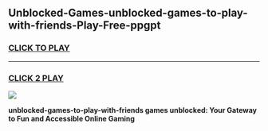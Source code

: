 
## Unblocked-Games-unblocked-games-to-play-with-friends-Play-Free-ppgpt
<h3>
<a href="https://premium76.site?title=unblocked-games-to-play-with-friends&ref=18A1">CLICK TO PLAY</a></h3>
<hr>

<h3>
<a href="https://premium76.site?title=unblocked-games-to-play-with-friends&ref=18A1">CLICK 2 PLAY</a>
  
</h3>

<a href="https://premium76.site?title=unblocked-games-to-play-with-friends&ref=18A1"><img src="https://clearcache.store/games.png"></a>


**unblocked-games-to-play-with-friends games unblocked: Your Gateway to Fun and Accessible Online Gaming**

